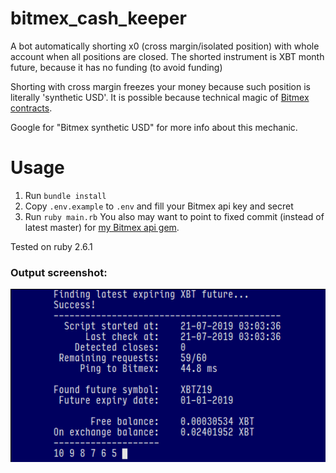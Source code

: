 # bitmex_cash_keeper
A bot automatically shorting x0 (cross margin/isolated position) with whole account when all positions are closed.
The shorted instrument is XBT month future, because it has no funding (to avoid funding)

Shorting with cross margin freezes your money because such position is literally 'synthetic USD'. It is possible because technical magic of [Bitmex contracts](https://www.bitmex.com/app/perpetualContractsGuide).

Google for "Bitmex synthetic USD" for more info about this mechanic.

# Usage
1. Run `bundle install`
2. Copy `.env.example` to `.env` and fill your Bitmex api key and secret
3. Run `ruby main.rb`
You also may want to point to fixed commit (instead of latest master) for [my Bitmex api gem](https://github.com/dominikduda/bitmex_cash_keeper/blob/master/Gemfile#L3).

Tested on ruby 2.6.1

### Output screenshot:
![output](https://raw.githubusercontent.com/dominikduda/bitmex_cash_keeper/master/bitmex_cash_keeper_output.png)

